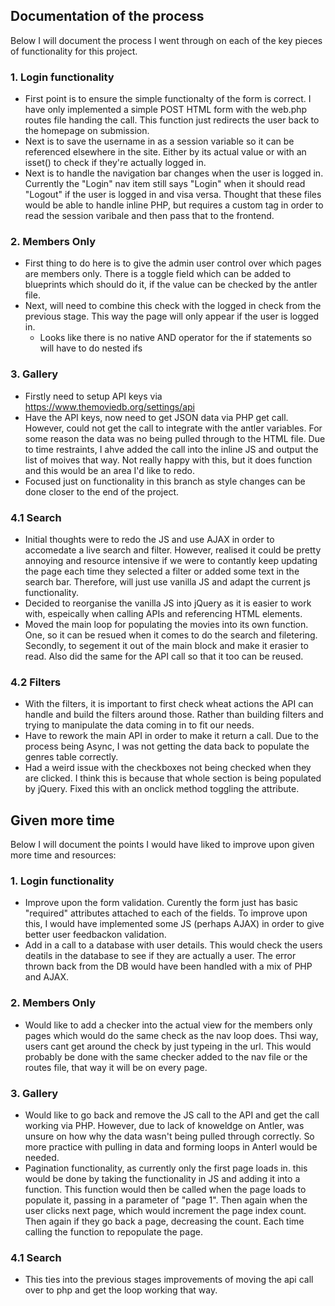 ## Documentation of the process

Below I will document the process I went through on each of the key pieces of functionality for this project. 

### 1. Login functionality
- First point is to ensure the simple functionalty of the form is correct. I have only implemented a simple
POST HTML form with the web.php routes file handing the call. This function just redirects the user back to the homepage on submission. 
- Next is to save the username in as a session variable so it can be referenced elsewhere in the site. Either by its actual value or with an isset() to check if they're actually logged in. 
- Next is to handle the navigation bar changes when the user is logged in. Currently the "Login" nav item still says "Login" when it should read "Logout" if the user is logged in and visa versa. Thought that these files would be able to handle inline PHP, but requires a custom tag in order to read the session varibale and then pass that to the frontend. 

### 2. Members Only
- First thing to do here is to give the admin user control over which pages are members only. There is a toggle field which can be added to blueprints which should do it, if the value can be checked by the antler file.
- Next, will need to combine this check with the logged in check from the previous stage. This way the page will only appear if the user is logged in. 
    - Looks like there is no native AND operator for the if statements so will have to do nested ifs

### 3. Gallery
- Firstly need to setup API keys via https://www.themoviedb.org/settings/api
- Have the API keys, now need to get JSON data via PHP get call. However, could not get the call to integrate with the antler variables. For some reason the data was no being pulled through to the HTML file. Due to time restraints, I ahve added the call into the inline JS and output the list of moives that way. Not really happy with this, but it does function and this would be an area I'd like to redo. 
- Focused just on functionality in this branch as style changes can be done closer to the end of the project. 

### 4.1 Search
- Initial thoughts were to redo the JS and use AJAX in order to accomedate a live search and filter. However, realised it could be pretty annoying and resource intensive if we were to contantly keep updating the page each time they selected a filter or added some text in the search bar. Therefore, will just use vanilla JS and adapt the current js functionality. 
- Decided to reorganise the vanilla JS into jQuery as it is easier to work with, espeically when calling APIs and referencing HTML elements. 
- Moved the main loop for populating the movies into its own function. One, so it can be resued when it comes to do the search and filetering. Secondly, to segement it out of the main block and make it erasier to read. Also did the same for the API call so that it too can be reused. 

### 4.2 Filters
- With the filters, it is important to first check wheat actions the API can handle and build the filters around those. Rather than building filters and trying to manipulate the data coming in to fit our needs. 
- Have to rework the main API in order to make it return a call. Due to the process being Async, I was not getting the data back to populate the genres table correctly. 
- Had a weird issue with the checkboxes not being checked when they are clicked. I think this is because that whole section is being populated by jQuery. Fixed this with an onclick method toggling the attribute. 

## Given more time

Below I will document the points I would have liked to improve upon given more time and resources:

### 1. Login functionality
- Improve upon the form validation. Curently the form just has basic "required" attributes attached to each of the fields. To improve upon this, I would have implemented some JS (perhaps AJAX) in order to give better user feedbackon validation. 
- Add in a call to a database with user details. This would check the users deatils in the database to see if they are actually a user. The error thrown back from the DB would have been handled with a mix of PHP and AJAX. 

### 2. Members Only
- Would like to add a checker into the actual view for the members only pages which would do the same check as the nav loop does. Thsi way, users cant get around the check by just typeing in the url. This would probably be done with the same checker added to the nav file or the routes file, that way it will be on every page.

### 3. Gallery
- Would like to go back and remove the JS call to the API and get the call working via PHP. However, due to lack of knoweldge on Antler, was unsure on how why the data wasn't being pulled through correctly. So more practice with pulling in data and forming loops in Anterl would be needed.
- Pagination functionality, as currently only the first page loads in. this would be done by taking the functionality in JS and adding it into a function. This function would then be called when the page loads to populate it, passing in a parameter of "page 1". Then again when the user clicks next page, which would increment the page index count. Then again if they go back a page, decreasing the count. Each time calling the function to repopulate the page. 

### 4.1 Search
- This ties into the previous stages improvements of moving the api call over to php and get the loop working that way. 